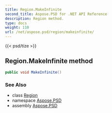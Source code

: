 ```yaml
---
title: Region.MakeInfinite
second_title: Aspose.PSD for .NET API Reference
description: Region method. 
type: docs
weight: 110
url: /net/aspose.psd/region/makeinfinite/
---
```

{{< psd/tize >}}
## Region.MakeInfinite method

```csharp
public void MakeInfinite()
```

### See Also

* class [Region](../)
* namespace [Aspose.PSD](../../region/)
* assembly [Aspose.PSD](../../../)


